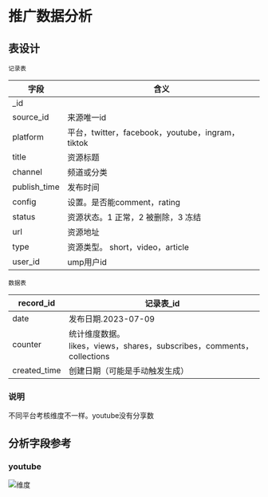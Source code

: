 # 推广数据分析

## 表设计
`记录表`

| 字段         | 含义                                             |
| ------------ | ------------------------------------------------ |
| _id          |                                                  |
| source_id    | 来源唯一id                                       |
| platform     | 平台，twitter，facebook，youtube，ingram，tiktok |
| title        | 资源标题                                         |
| channel      | 频道或分类                                       |
| publish_time | 发布时间                                         |
| config       | 设置。是否能comment，rating                      |
| status       | 资源状态。1 正常，2 被删除，3 冻结               |
| url          | 资源地址                                         |
| type         | 资源类型。 short，video，article                 |
| user_id      | ump用户id                                        |

`数据表`

| record_id    | 记录表_id                                                                  |
| ------------ | -------------------------------------------------------------------------- |
| date         | 发布日期.2023-07-09                                                        |
| counter      | 统计维度数据。<br/>likes，views，shares，subscribes，comments，collections |
| created_time | 创建日期（可能是手动触发生成）                                             |

### 说明
不同平台考核维度不一样。youtube没有分享数

## 分析字段参考
### youtube
![维度](youtube-analysis.png)
